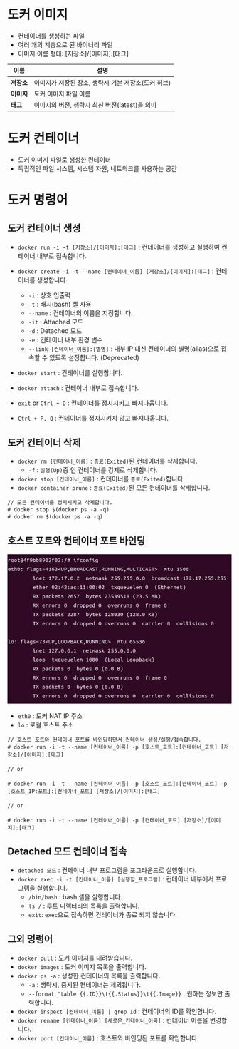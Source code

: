 # 도커 이미지

- 컨테이너를 생성하는 파일
- 여러 개의 계층으로 된 바이너리 파일
- 이미지 이름 형태: [저장소]/[이미지]:[태그]

| **이름**   | **설명**                                            |
| ---------- | --------------------------------------------------- |
| **저장소** | 이미지가 저장된 장소, 생략시 기본 저장소(도커 허브) |
| **이미지** | 도커 이미지 파일 이름                               |
| **태그**   | 이미지의 버전, 생략시 최신 버전(latest)을 의미      |

# 도커 컨테이너

- 도커 이미지 파일로 생성한 컨테이너
- 독립적인 파일 시스템, 시스템 자원, 네트워크를 사용하는 공간

# 도커 명령어

## 도커 컨테이너 생성

- `docker run -i -t [저장소]/[이미지]:[태그]` : 컨테이너를 생성하고 실행하여 컨테이너 내부로 접속합니다.
- `docker create -i -t --name [컨테이너_이름] [저장소]/[이미지]:[태그]` : 컨테이너를 생성합니다.

  - `-i` : 상호 입출력
  - `-t` : 배시(bash) 셸 사용
  - `--name` : 컨테이너의 이름을 지정합니다.
  - `-it` : Attached 모드
  - `-d` : Detached 모드
  - `-e` : 컨테이너 내부 환경 변수
  - `--link [컨테이너_이름]:[별명]` : 내부 IP 대신 컨테이너의 별명(alias)으로 접속할 수 있도록 설정합니다. (Deprecated)

- `docker start` : 컨테이너를 실행합니다.
- `docker attach` : 컨테이너 내부로 접속합니다.
- `exit` or `Ctrl + D` : 컨테이너를 정지시키고 빠져나옵니다.
- `Ctrl + P, Q` : 컨테이너를 정지시키지 않고 빠져나옵니다.

## 도커 컨테이너 삭제

- `docker rm [컨테이너_이름]` : `종료(Exited)`된 컨테이너를 삭제합니다.
  - `-f` : `실행(Up)`중 인 컨테이너를 강제로 삭제합니다.
- `docker stop [컨테이너_이름]` : 컨테이너를 `종료(Exited)`합니다.
- `docker container prune` : `종료(Exited)`된 모든 컨테이너를 삭제합니다.

```
// 모든 컨테이너를 정지시키고 삭제합니다.
# docker stop $(docker ps -a -q)
# docker rm $(docker ps -a -q)
```

## 호스트 포트와 컨테이너 포트 바인딩

![컨테이너_IP_ADDRESS](./imgs/docker_container_ifconfig.png)

- `eth0` : 도커 NAT IP 주소
- `lo` : 로컬 호스트 주소

```
// 호스트 포트와 컨테이너 포트를 바인딩하면서 컨테이너 생성/실행/접속합니다.
# docker run -i -t --name [컨테이너_이름] -p [호스트_포트]:[컨테이너_포트] [저장소]/[이미지]:[태그]

// or

# docker run -i -t --name [컨테이너_이름] -p [호스트_포트]:[컨테이너_포트] -p [호스트_IP:포트]:[컨테이너_포트] [저장소]/[이미지]:[태그]

// or

# docker run -i -t --name [컨테이너_이름] -p [컨테이너_포트] [저장소]/[이미지]:[태그]

```

## Detached 모드 컨테이너 접속

- `detached 모드` : 컨테이너 내부 프로그램을 포그라운드로 실행합니다.
- `docker exec -i -t [컨테이너_이름] [실행할_프로그램]` : 컨테이너 내부에서 프로그램을 실행합니다.
  - `/bin/bash` : bash 셸을 실행합니다.
  - `ls /` : 루트 디렉터리의 목록을 출력합니다.
  - `exit`: `exec`으로 접속하면 컨테이너가 종료 되지 않습니다.

## 그외 명령어

- `docker pull` : 도커 이미지를 내려받습니다.
- `docker images` : 도커 이미지 목록을 출력합니다.
- `docker ps -a` : 생성한 컨테이너의 목록을 출력합니다.
  - `-a` : 생략시, 중지된 컨테이너는 제외됩니다.
  - `--format "table {{.ID}}\t{{.Status}}\t{{.Image}}` : 원하는 정보만 출력합니다.
- `docker inspect [컨테이너_이름] | grep Id` : 컨테이너의 ID를 확인합니다.
- `docker rename [컨테이너_이름] [새로운_컨테이너_이름]` : 컨테이너 이름을 변경합니다.
- `docker port [컨테이너_이름]` : 호스트와 바인딩된 포트를 확입합니다.
